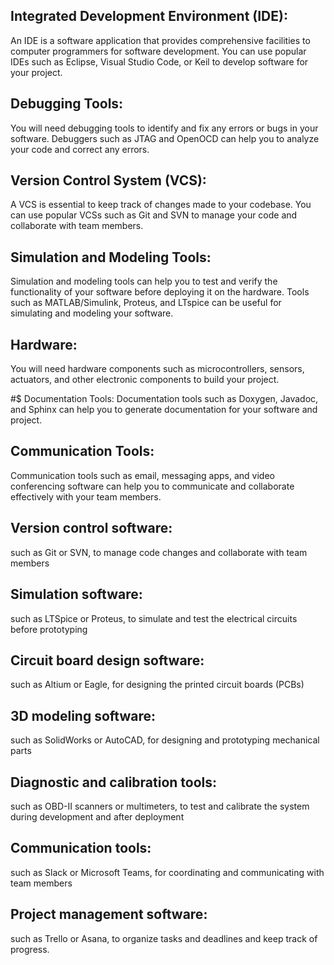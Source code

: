 ## Integrated Development Environment (IDE): 
An IDE is a software application that provides comprehensive facilities to computer programmers for software development. You can use popular IDEs such as Eclipse, Visual Studio Code, or Keil to develop software for your project.

## Debugging Tools: 
You will need debugging tools to identify and fix any errors or bugs in your software. Debuggers such as JTAG and OpenOCD can help you to analyze your code and correct any errors.

## Version Control System (VCS): 
A VCS is essential to keep track of changes made to your codebase. You can use popular VCSs such as Git and SVN to manage your code and collaborate with team members.

## Simulation and Modeling Tools: 
Simulation and modeling tools can help you to test and verify the functionality of your software before deploying it on the hardware. Tools such as MATLAB/Simulink, Proteus, and LTspice can be useful for simulating and modeling your software.

## Hardware: 
You will need hardware components such as microcontrollers, sensors, actuators, and other electronic components to build your project.

#$ Documentation Tools: 
Documentation tools such as Doxygen, Javadoc, and Sphinx can help you to generate documentation for your software and project.

## Communication Tools: 
Communication tools such as email, messaging apps, and video conferencing software can help you to communicate and collaborate effectively with your team members.

## Version control software:
such as Git or SVN, to manage code changes and collaborate with team members

## Simulation software: 
such as LTSpice or Proteus, to simulate and test the electrical circuits before prototyping

## Circuit board design software: 
such as Altium or Eagle, for designing the printed circuit boards (PCBs)

## 3D modeling software: 
such as SolidWorks or AutoCAD, for designing and prototyping mechanical parts

## Diagnostic and calibration tools: 
such as OBD-II scanners or multimeters, to test and calibrate the system during development and after deployment

## Communication tools: 
such as Slack or Microsoft Teams, for coordinating and communicating with team members

## Project management software: 
such as Trello or Asana, to organize tasks and deadlines and keep track of progress.
